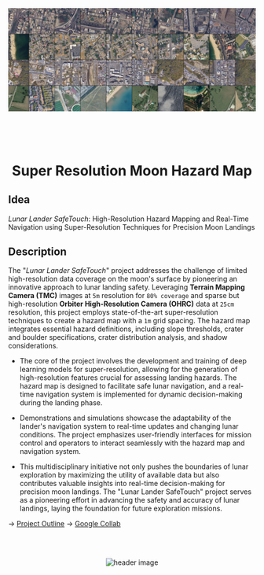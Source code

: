 <div align="center">
  <img src="resources/images/ban1.png" alt="header image"><br>
  <p>⠀</p><br>
  <h1>Super Resolution Moon Hazard Map</h1>
</div>

## Idea

*Lunar Lander SafeTouch*: High-Resolution Hazard Mapping and Real-Time Navigation using Super-Resolution Techniques for Precision Moon Landings

## Description

The "*Lunar Lander SafeTouch*" project addresses the challenge of limited high-resolution data coverage on the moon's surface by pioneering an innovative approach to lunar landing safety. Leveraging **Terrain Mapping Camera (TMC)** images at `5m` resolution for `80% coverage` and sparse but high-resolution **Orbiter High-Resolution Camera (OHRC)** data at `25cm` resolution, this project employs state-of-the-art super-resolution techniques to create a hazard map with a `1m` grid spacing. The hazard map integrates essential hazard definitions, including slope thresholds, crater and boulder specifications, crater distribution analysis, and shadow considerations.

- The core of the project involves the development and training of deep learning models for super-resolution, allowing for the generation of high-resolution features crucial for assessing landing hazards. The hazard map is designed to facilitate safe lunar navigation, and a real-time navigation system is implemented for dynamic decision-making during the landing phase.

- Demonstrations and simulations showcase the adaptability of the lander's navigation system to real-time updates and changing lunar conditions. The project emphasizes user-friendly interfaces for mission control and operators to interact seamlessly with the hazard map and navigation system.

- This multidisciplinary initiative not only pushes the boundaries of lunar exploration by maximizing the utility of available data but also contributes valuable insights into real-time decision-making for precision moon landings. The "Lunar Lander SafeTouch" project serves as a pioneering effort in advancing the safety and accuracy of lunar landings, laying the foundation for future exploration missions.

-> [Project Outline](resources/docs/project_outline.md)
-> [Google Collab](https://colab.research.google.com/drive/1yKkvgHD0VhtwdJkxp9aGPBkCQKJ5j3aL?usp=sharing)

<div align="center">
  <p>⠀</p><br>
  <img src="resources/images/ban2.png" alt="header image"><br>
</div>
